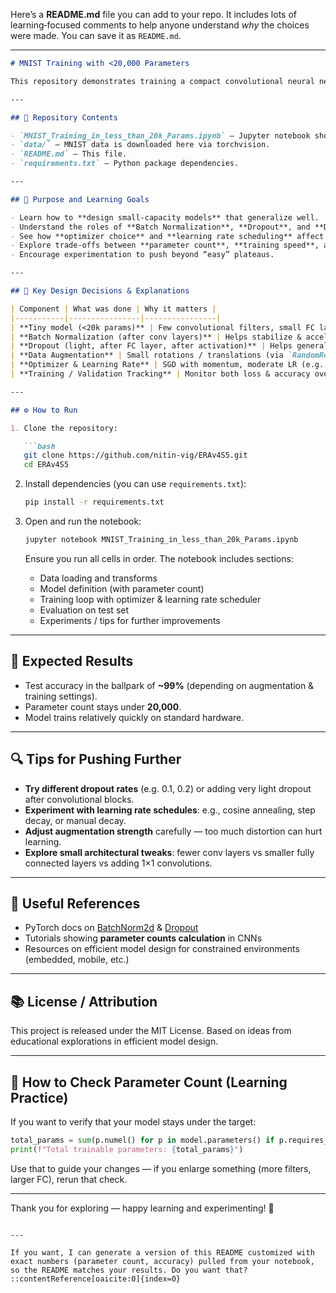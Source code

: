 Here’s a **README.md** file you can add to your repo. It includes lots of learning‑focused comments to help anyone understand *why* the choices were made. You can save it as `README.md`.

---

````markdown
# MNIST Training with <20,000 Parameters

This repository demonstrates training a compact convolutional neural network on the MNIST dataset with **fewer than 20,000 trainable parameters**, while still achieving high accuracy. Emphasis is placed on understanding design choices, trade‑offs, and techniques for efficient learning.

---

## 📂 Repository Contents

- `MNIST_Training_in_less_than_20k_Params.ipynb` — Jupyter notebook showing the full process: model definition, training, validation, and evaluation.  
- `data/` — MNIST data is downloaded here via torchvision.  
- `README.md` — This file.  
- `requirements.txt` — Python package dependencies.  

---

## 🎯 Purpose and Learning Goals

- Learn how to **design small‑capacity models** that generalize well.  
- Understand the roles of **Batch Normalization**, **Dropout**, and **Data Augmentation**.  
- See how **optimizer choice** and **learning rate scheduling** affect convergence.  
- Explore trade‑offs between **parameter count**, **training speed**, and **accuracy**.  
- Encourage experimentation to push beyond “easy” plateaus.

---

## 🧠 Key Design Decisions & Explanations

| Component | What was done | Why it matters |
|-----------|----------------|----------------|
| **Tiny model (<20k params)** | Few convolutional filters, small FC layer | Forces careful balance: enough capacity to learn but not so much that overfitting or resource waste happens |
| **Batch Normalization (after conv layers)** | Helps stabilize & accelerate training, allows use of higher learning rates | Reduces internal covariate shift; helps gradients be more stable |
| **Dropout (light, after FC layer, after activation)** | Helps generalization without crippling the model | Dropout after ReLU in FC removes random active units, reducing co‑adaptation |
| **Data Augmentation** | Small rotations / translations (via `RandomRotation`, `RandomAffine`) | Makes model robust to small input perturbations; helps reduce overfit |
| **Optimizer & Learning Rate** | SGD with momentum, moderate LR (e.g. 0.01), with scheduling | Momentum helps smooth optimization; scheduling avoids getting stuck at accuracy plateaus |
| **Training / Validation Tracking** | Monitor both loss & accuracy over epochs | Ensures you see overfitting vs under‑fitting; decide whether to increase capacity or regularization |

---

## ⚙ How to Run

1. Clone the repository:

   ```bash
   git clone https://github.com/nitin-vig/ERAv4S5.git
   cd ERAv4S5
````

2. Install dependencies (you can use `requirements.txt`):

   ```bash
   pip install -r requirements.txt
   ```

3. Open and run the notebook:

   ```bash
   jupyter notebook MNIST_Training_in_less_than_20k_Params.ipynb
   ```

   Ensure you run all cells in order. The notebook includes sections:

   * Data loading and transforms
   * Model definition (with parameter count)
   * Training loop with optimizer & learning rate scheduler
   * Evaluation on test set
   * Experiments / tips for further improvements

---

## 🧪 Expected Results

* Test accuracy in the ballpark of **\~99%** (depending on augmentation & training settings).
* Parameter count stays under **20,000**.
* Model trains relatively quickly on standard hardware.

---

## 🔍 Tips for Pushing Further

* **Try different dropout rates** (e.g. 0.1, 0.2) or adding very light dropout after convolutional blocks.
* **Experiment with learning rate schedules**: e.g., cosine annealing, step decay, or manual decay.
* **Adjust augmentation strength** carefully — too much distortion can hurt learning.
* **Explore small architectural tweaks**: fewer conv layers vs smaller fully connected layers vs adding 1×1 convolutions.

---

## 📝 Useful References

* PyTorch docs on [BatchNorm2d](https://pytorch.org/docs/stable/generated/torch.nn.BatchNorm2d.html) & [Dropout](https://pytorch.org/docs/stable/nn.html#dropout)
* Tutorials showing **parameter counts calculation** in CNNs
* Resources on efficient model design for constrained environments (embedded, mobile, etc.)

---

## 📚 License / Attribution

This project is released under the MIT License.
Based on ideas from educational explorations in efficient model design.

---

## 🧮 How to Check Parameter Count (Learning Practice)

If you want to verify that your model stays under the target:

```python
total_params = sum(p.numel() for p in model.parameters() if p.requires_grad)
print(f"Total trainable parameters: {total_params}")
```

Use that to guide your changes — if you enlarge something (more filters, larger FC), rerun that check.

---

Thank you for exploring — happy learning and experimenting! 🚀

```

---

If you want, I can generate a version of this README customized with exact numbers (parameter count, accuracy) pulled from your notebook, so the README matches your results. Do you want that?
::contentReference[oaicite:0]{index=0}
```

